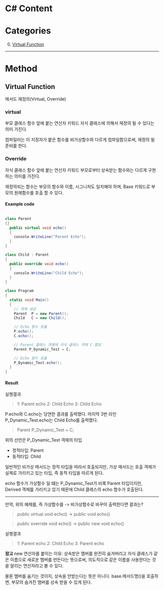 # C# Content

# Categories

0. [Virtual Function](#virtual-function)



---

# Method

## Virtual Function

매서드 재정의(Virtual, Override)

### virtual

부모 클래스 함수 앞에 붙는 연산자 키워드
자식 클래스에 의해서 재정의 될 수 있다는 의미 가진다.

컴파일러는 이 지정자가 붙은 함수를 비가상함수와 다르게 컴파일함으로써, 재정의 될 준비를 한다.


### Override

자식 클래스 함수 앞에 붙는 연산자 키워드
부모로부터 상속받는 함수와는 다르게 구현하는 의미를 가진다.

재정의되는 함수는 부모의 함수와 이름, 시그니처도 일치해야 하며, Base 키워드로 부모의 원래함수를 호출 할 수 있다.


#### Example code

```csharp

class Parent
{}
  public virtual void echo()
  {
    console.WriteLine("Parent Echo");
  }
}

class Child : Parent
{
  public override void echo()
  {
    console.WriteLine("Child Echo");
  }
}

class Program
{
  static void Main()
  {
    // 객체 생성
    Parent  P = new Parent();
    Child   C = new Child();

    // Echo 함수 호출
    P.echo();
    C.echo();

    // Parent 클래스 객체에 자식 클래스 객체 C 할당
    Parent P_Dynamic_Test = C;

    // Echo 함수 호출
    P_Dynamic_Test.echo();
  }
}
```

#### Result
실행결과
> 1: Parent echo
> 2: Child Echo
> 3: Child Echo

P.echo와 C.echo는 당연한 결과를 출력했다.
마지막 3번 라인 P_Dynamic_Test.echo는 Child Echo를 출력했다.

> Parent P_Dynamic_Test = C;

위의 선언은 P_Dynamic_Test 객체의 타입
* 정적타입: Parent
* 동적타입: Child

일반적인 비가상 메서드는 정적 타입을 따라서 호출되지만,
가상 메서드는 호출 객체가 실제로 가리키고 있는 타입, 즉 동적 타입을 따르게 된다.

echo 함수가 가상함수 일 떄는 P_Dynamic_Test가 비록 Parent 타입이지만, Derived 객체를 가리키고 있기 때문에 Child 클래스의 echo 함수가 호출된다.

---
만약, 위의 예제를, 즉 가상함수를 -> 비가상함수로 바꾸어 출력한다면 결과는?

> public virtual void echo() -> public void echo()

> public override void echo() -> public new void echo()

실행결과
> 1: Parent echo
> 2: Child Echo
> 3: Parent echo

**참고**
new 연산자를 붙이는 이유:
상속받은 멤버를 완전히 숨겨버리고 자식 클래스가 같은 이름으로 새로운 맴버를 만든다는 뜻으로써, 의도적으로 같은 이름을 사용한다는 것을 알리는 연산자라고 볼 수 있다.

물론 멤버를 숨기는 것이지, 상속을 안받는다는 뜻은 아니다.
base.메서드명()을 호출하면, 부모의 숨겨진 맴버를 상속 받을 수 있게 된다.
